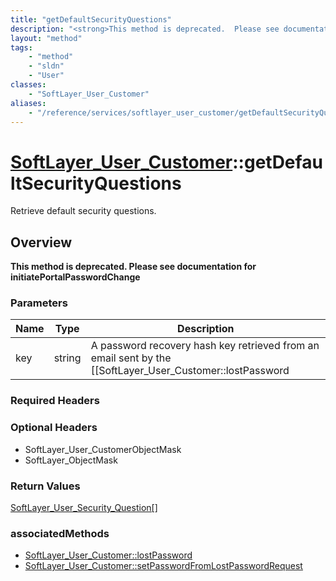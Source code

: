 ```yaml
---
title: "getDefaultSecurityQuestions"
description: "<strong>This method is deprecated.  Please see documentation for initiatePortalPasswordChange</strong>"
layout: "method"
tags:
    - "method"
    - "sldn"
    - "User"
classes:
    - "SoftLayer_User_Customer"
aliases:
    - "/reference/services/softlayer_user_customer/getDefaultSecurityQuestions"
---
```

# [SoftLayer_User_Customer](/reference/services/SoftLayer_User_Customer)::getDefaultSecurityQuestions

Retrieve default security questions.


## Overview 
<strong>This method is deprecated.  Please see documentation for initiatePortalPasswordChange</strong> 

### Parameters 
|Name | Type | Description |
| --- | --- | --- |
|key| string| A password recovery hash key retrieved from an email sent by the [[SoftLayer_User_Customer::lostPassword|lostPassword]] method.|


### Required Headers

### Optional Headers
* SoftLayer_User_CustomerObjectMask
* SoftLayer_ObjectMask

### Return Values
<a href='/reference/datatypes/SoftLayer_User_Security_Question'>SoftLayer_User_Security_Question[] </a>


### associatedMethods

*  [SoftLayer_User_Customer::lostPassword](/reference/services/SoftLayer_User_Customer/lostPassword )
*  [SoftLayer_User_Customer::setPasswordFromLostPasswordRequest](/reference/services/SoftLayer_User_Customer/setPasswordFromLostPasswordRequest )

